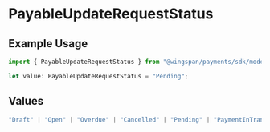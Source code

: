 # PayableUpdateRequestStatus

## Example Usage

```typescript
import { PayableUpdateRequestStatus } from "@wingspan/payments/sdk/models/shared";

let value: PayableUpdateRequestStatus = "Pending";
```

## Values

```typescript
"Draft" | "Open" | "Overdue" | "Cancelled" | "Pending" | "PaymentInTransit" | "Paid"
```